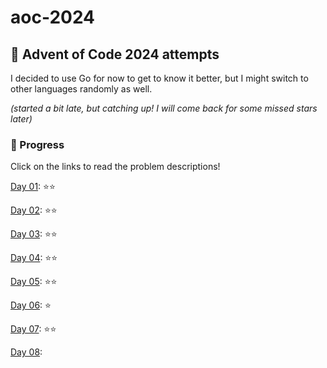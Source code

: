 # aoc-2024
## 🎄 Advent of Code 2024 attempts 

I decided to use Go for now to get to know it better, but I might switch to other languages randomly as well.

*(started a bit late, but catching up! I will come back for some missed stars later)*

### 📃 Progress
Click on the links to read the problem descriptions!

[Day 01](https://adventofcode.com/2024/day/1): ⭐⭐

[Day 02](https://adventofcode.com/2024/day/2): ⭐⭐

[Day 03](https://adventofcode.com/2024/day/3): ⭐⭐

[Day 04](https://adventofcode.com/2024/day/4): ⭐⭐

[Day 05](https://adventofcode.com/2024/day/5): ⭐⭐

[Day 06](https://adventofcode.com/2024/day/6): ⭐

[Day 07](https://adventofcode.com/2024/day/7): ⭐⭐

[Day 08](https://adventofcode.com/2024/day/8): 
